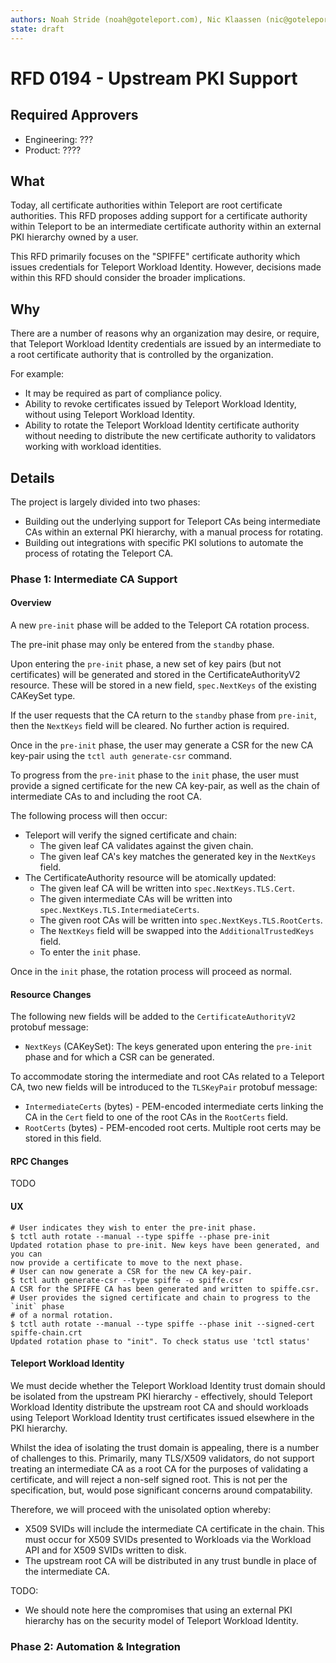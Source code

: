 ```yaml
---
authors: Noah Stride (noah@goteleport.com), Nic Klaassen (nic@goteleport.com)
state: draft
---
```


# RFD 0194 - Upstream PKI Support

## Required Approvers

* Engineering: ???
* Product: ???? 

## What

Today, all certificate authorities within Teleport are root certificate
authorities. This RFD proposes adding support for a certificate authority
within Teleport to be an intermediate certificate authority within an external
PKI hierarchy owned by a user.

This RFD primarily focuses on the "SPIFFE" certificate authority which issues
credentials for Teleport Workload Identity. However, decisions made within this
RFD should consider the broader implications.

## Why

There are a number of reasons why an organization may desire, or require, that
Teleport Workload Identity credentials are issued by an intermediate to a 
root certificate authority that is controlled by the organization.

For example:

- It may be required as part of compliance policy. 
- Ability to revoke certificates issued by Teleport Workload Identity, without
  using Teleport Workload Identity.
- Ability to rotate the Teleport Workload Identity certificate authority without
  needing to distribute the new certificate authority to validators working with
  workload identities.

## Details

The project is largely divided into two phases:

- Building out the underlying support for Teleport CAs being intermediate CAs
  within an external PKI hierarchy, with a manual process for rotating.
- Building out integrations with specific PKI solutions to automate the process
  of rotating the Teleport CA.

### Phase 1: Intermediate CA Support

#### Overview

A new `pre-init` phase will be added to the Teleport CA rotation process.

The pre-init phase may only be entered from the `standby` phase.

Upon entering the `pre-init` phase, a new set of key pairs
(but not certificates) will be generated and stored in the
CertificateAuthorityV2 resource. These will be stored in a new field,
`spec.NextKeys` of the existing CAKeySet type.

If the user requests that the CA return to the `standby` phase from `pre-init`,
then the `NextKeys` field will be cleared. No further action is required.

Once in the `pre-init` phase, the user may generate a CSR for the new CA key-pair
using the `tctl auth generate-csr` command.

To progress from the `pre-init` phase to the `init` phase, the user must
provide a signed certificate for the new CA key-pair, as well as the chain of
intermediate CAs to and including the root CA.

The following process will then occur:

- Teleport will verify the signed certificate and chain:
  - The given leaf CA validates against the given chain.
  - The given leaf CA's key matches the generated key in the `NextKeys` field.
- The CertificateAuthority resource will be atomically updated:
  - The given leaf CA will be written into `spec.NextKeys.TLS.Cert`.
  - The given intermediate CAs will be written into `spec.NextKeys.TLS.IntermediateCerts`.
  - The given root CAs will be written into `spec.NextKeys.TLS.RootCerts`.
  - The `NextKeys` field will be swapped into the `AdditionalTrustedKeys` field. 
  - To enter the `init` phase.

Once in the `init` phase, the rotation process will proceed as normal.

#### Resource Changes

The following new fields will be added to the `CertificateAuthorityV2` protobuf
message:

- `NextKeys` (CAKeySet): The keys generated upon entering the `pre-init` phase
  and for which a CSR can be generated.

To accommodate storing the intermediate and root CAs related to a Teleport
CA, two new fields will be introduced to the `TLSKeyPair` protobuf message:

- `IntermediateCerts` (bytes) - PEM-encoded intermediate certs linking the
  CA in the `Cert` field to one of the root CAs in the `RootCerts` field.
- `RootCerts` (bytes) - PEM-encoded root certs. Multiple root certs may be
  stored in this field.

#### RPC Changes

TODO

#### UX

```shell
# User indicates they wish to enter the pre-init phase.
$ tctl auth rotate --manual --type spiffe --phase pre-init
Updated rotation phase to pre-init. New keys have been generated, and you can
now provide a certificate to move to the next phase.
# User can now generate a CSR for the new CA key-pair.
$ tctl auth generate-csr --type spiffe -o spiffe.csr
A CSR for the SPIFFE CA has been generated and written to spiffe.csr.
# User provides the signed certificate and chain to progress to the `init` phase
# of a normal rotation.
$ tctl auth rotate --manual --type spiffe --phase init --signed-cert spiffe-chain.crt
Updated rotation phase to "init". To check status use 'tctl status'
```

#### Teleport Workload Identity

We must decide whether the Teleport Workload Identity trust domain should be 
isolated from the upstream PKI hierarchy - effectively, should Teleport Workload
Identity distribute the upstream root CA and should workloads using Teleport
Workload Identity trust certificates issued elsewhere in the PKI hierarchy.

Whilst the idea of isolating the trust domain is appealing, there is a number of
challenges to this. Primarily, many TLS/X509 validators, do not support treating
an intermediate CA as a root CA for the purposes of validating a certificate,
and will reject a non-self signed root. This is not per the specification, but,
would pose significant concerns around compatability. 

Therefore, we will proceed with the unisolated option whereby:

- X509 SVIDs will include the intermediate CA certificate in the chain. This 
  must occur for X509 SVIDs presented to Workloads via the Workload API and 
  for X509 SVIDs written to disk.
- The upstream root CA will be distributed in any trust bundle in place of the
  intermediate CA.

TODO:
- We should note here the compromises that using an external PKI hierarchy has 
  on the security model of Teleport Workload Identity.

### Phase 2: Automation & Integration
